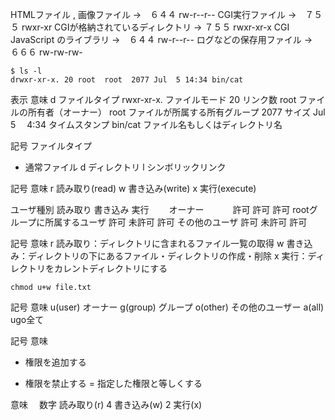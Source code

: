 HTMLファイル , 画像ファイル →　６４４ rw-r--r--
CGI実行ファイル →　７５５ rwxr-xr
CGIが格納されているディレクトリ → ７５５ rwxr-xr-x
CGI　JavaScript のライブラリ →　６４４ rw-r--r--
ログなどの保存用ファイル →　６６６ rw-rw-rw-

```
$ ls -l
drwxr-xr-x. 20 root  root  2077 Jul  5 14:34 bin/cat

```

表示	意味
d	ファイルタイプ
rwxr-xr-x.	ファイルモード
20	リンク数
root	ファイルの所有者（オーナー）
root	ファイルが所属する所有グループ
2077	サイズ
Jul　5　 4:34	タイムスタンプ
bin/cat	ファイル名もしくはディレクトリ名


記号	ファイルタイプ
-	通常ファイル
d	ディレクトリ
l	シンボリックリンク

記号	意味
r	読み取り(read)
w	書き込み(write)
x	実行(execute)


ユーザ種別	読み取り	書き込み	実行　　
オーナー　　　	許可	許可	許可
rootグループに所属するユーザ	許可	未許可	許可
その他のユーザ	許可	未許可	許可

記号	意味
r	読み取り：ディレクトリに含まれるファイル一覧の取得
w	書き込み：ディレクトリの下にあるファイル・ディレクトリの作成・削除
x	実行：ディレクトリをカレントディレクトリにする


```
chmod u+w file.txt
```
記号	意味
u(user)	オーナー
g(group)	グループ
o(other)	その他のユーザー
a(all)	ugo全て

記号	意味
+	権限を追加する
-	権限を禁止する
=	指定した権限と等しくする


意味　	数字
読み取り(r)	4
書き込み(w)	2
実行(x)


